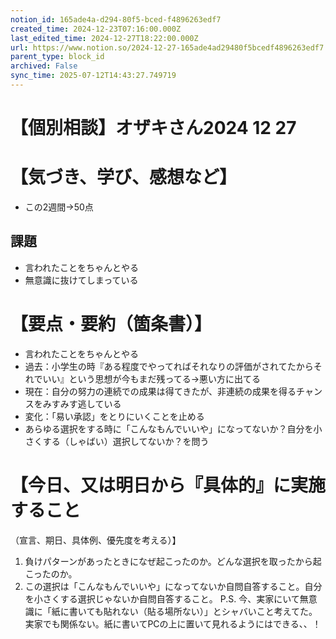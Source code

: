 ```yaml
---
notion_id: 165ade4a-d294-80f5-bced-f4896263edf7
created_time: 2024-12-23T07:16:00.000Z
last_edited_time: 2024-12-27T18:22:00.000Z
url: https://www.notion.so/2024-12-27-165ade4ad29480f5bcedf4896263edf7
parent_type: block_id
archived: False
sync_time: 2025-07-12T14:43:27.749719
---
```


# 【個別相談】オザキさん2024 12 27

# 【気づき、学び、感想など】
- この2週間→50点
## 課題
- 言われたことをちゃんとやる
- 無意識に抜けてしまっている
# 【要点・要約（箇条書）】
- 言われたことをちゃんとやる
- 過去：小学生の時『ある程度でやってればそれなりの評価がされてたからそれでいい』という思想が今もまだ残ってる→悪い方に出てる
- 現在：自分の努力の連続での成果は得てきたが、非連続の成果を得るチャンスをみすみす逃している
- 変化：「易い承認」をとりにいくことを止める
- あらゆる選択をする時に「こんなもんでいいや」になってないか？自分を小さくする（しゃばい）選択してないか？を問う
# 【今日、又は明日から『具体的』に実施すること
（宣言、期日、具体例、優先度を考える）】
1. 負けパターンがあったときになぜ起こったのか。どんな選択を取ったから起こったのか。
1. この選択は「こんなもんでいいや」になってないか自問自答すること。自分を小さくする選択じゃないか自問自答すること。
P.S.
今、実家にいて無意識に「紙に書いても貼れない（貼る場所ない）」とシャバいこと考えてた。
実家でも関係ない。紙に書いてPCの上に置いて見れるようにはできる、、！